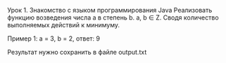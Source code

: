 Урок 1. Знакомство с языком программирования Java
Реализовать функцию возведения числа а в степень b. a, b ∈ Z. Сводя количество выполняемых действий к минимуму.

Пример 1: а = 3, b = 2, ответ: 9

Результат нужно сохранить в файле output.txt